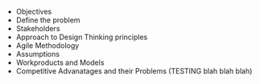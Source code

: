 * Objectives
* Define the problem
* Stakeholders
* Approach to Design Thinking principles
* Agile Methodology
* Assumptions
* Workproducts and Models
* Competitive Advanatages and their Problems (TESTING blah blah blah)
